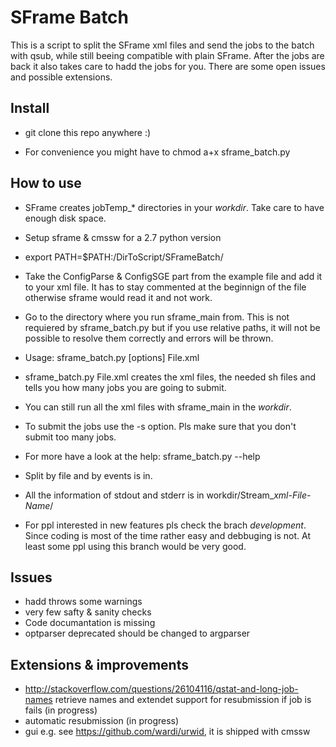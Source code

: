 # SFrame Batch

This is a script to split the SFrame xml files and send the jobs to the batch with qsub, while still beeing compatible with plain SFrame. After the jobs are back it also takes care to hadd the jobs for you.
There are some open issues and possible extensions.


## Install

- git clone this repo anywhere :)

- For convenience you might have to chmod a+x sframe_batch.py 

## How to use

- SFrame creates jobTemp_* directories in your *workdir*. Take care to have enough disk space.
- Setup sframe & cmssw for a 2.7 python version 
- export PATH=$PATH:/DirToScript/SFrameBatch/ 
- Take the ConfigParse & ConfigSGE part from the example file and add it to your xml file. It has to stay commented at the beginnign of the file otherwise sframe would read it and not work.
- Go to the directory where you run sframe_main from. This is not requiered by sframe_batch.py but if you use relative paths, it will not be possible to resolve them correctly and errors will be thrown.
- Usage: sframe_batch.py [options] File.xml
- sframe_batch.py File.xml creates the xml files, the needed sh files and tells you how many jobs you are going to submit.
- You can still run all the xml files with sframe_main in the *workdir*.
- To submit the jobs use the -s option. Pls make sure that you don't submit too many jobs. 
- For more have a look at the help: sframe_batch.py --help
- Split by file and by events is in.
- All the information of stdout and stderr is in workdir/Stream_*xml-File-Name*/

- For ppl interested in new features pls check the brach *development*. Since coding is most of the time rather easy and debbuging is not. At least some ppl using this branch would be very good. 

## Issues 

- hadd throws some warnings
- very few safty & sanity checks
- Code documantation is missing
- optparser deprecated should be changed to argparser

## Extensions & improvements

- http://stackoverflow.com/questions/26104116/qstat-and-long-job-names retrieve names and extendet support for resubmission if job is fails (in progress)
- automatic resubmission (in progress)
- gui e.g. see https://github.com/wardi/urwid, it is shipped with cmssw
